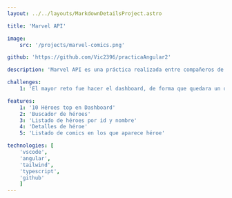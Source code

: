 ```yaml
---
layout: ../../layouts/MarkdownDetailsProject.astro

title: 'Marvel API'

image:
    src: '/projects/marvel-comics.png'

github: 'https://github.com/Vic2396/practicaAngular2'

description: 'Marvel API es una práctica realizada entre compañeros de clase, donde hemos puesto a prueba nuestra visión de diseño a la hora de mostrar héroes de Marvel junto con sus detalles.'

challenges:
    1: 'El mayor reto fue hacer el dashboard, de forma que quedara un diseño interesante y responsive con los héroes que aparecen de forma aleatoria.'

features:
    1: '10 Héroes top en Dashboard'
    2: 'Buscador de héroes'
    3: 'Listado de héroes por id y nombre'
    4: 'Detalles de héroe'
    5: 'Listado de comics en los que aparece héroe'

technologies: [
    'vscode', 
    'angular', 
    'tailwind', 
    'typescript',
    'github'
    ]
---
```

